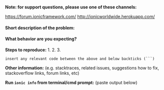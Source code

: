 **Note: for support questions, please use one of these channels:**

https://forum.ionicframework.com/
http://ionicworldwide.herokuapp.com/


#### Short description of the problem:


#### What behavior are you expecting?


**Steps to reproduce:**
1.
2.
3.

```
insert any relevant code between the above and below backticks (```)
```

**Other information:** (e.g. stacktraces, related issues, suggestions how to fix, stackoverflow links, forum links, etc)


**Run `ionic info` from terminal/cmd prompt:** (paste output below)
